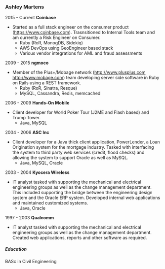 ### Ashley Martens

2015 - Current          __Coinbase__
* Started as a full stack engineer on the consumer product (https://www.coinbase.com). Trasnsitioned to Internal Tools team and am currently a Risk Engineer on Consumer.
	* Ruby (RoR, MonogDB, Sidekiq)
	* AWS DevOps using GeoEngineer based stack
	* Various vendor integrations for AML and fraud assessments

2009 - 2015	        __ngmoco__
* Member of the Plus+/Mobage network (http://www.plusplus.com http://www.mobage.com) team developing server side software in Ruby on Rails using a REST framework.
	* Ruby (RoR, Sinatra, Resque)
	* MySQL, Cassandra, Redis, memcached

2006 - 2009		__Hands-On Mobile__
* Client developer for World Poker Tour (J2ME and Flash based) and Trump Tower.
	* Java, MySQL

2004 - 2006		__ASC Inc__
* Client developer for a Java thick client application, PowerLender, a Loan Origination system for the mortgage industry. Tasked with interfacing the system to third party web services (credit, flood checks) and allowing the system to support Oracle as well as MySQL.
	* Java, MySQL, Oracle

2003 - 2004		__Kyocera Wireless__
* IT analyst tasked with supporting the mechanical and electrical engineering groups as well as the change management department. This included supporting the bridge between the engineering design system and the Oracle ERP system. Developed internal web applications and maintained customized systems.
	* Java, Oracle

1997 - 2003		__Qualcomm__
* IT analyst tasked with supporting the mechanical and electrical engineering groups as well as the change management department. Created web applications, reports and other software as required.

##### Education
BASc in Civil Engineering
